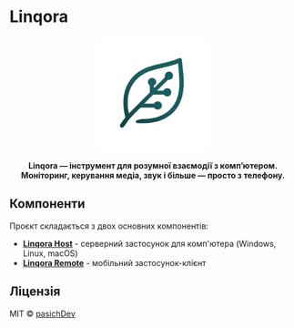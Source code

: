 
# Linqora

<p align="center"> <img src="docs/logo_linqora.png" alt="Linqora Logo" width="200"/> </p> <p align="center"> <b>Linqora — інструмент для розумної взаємодії з комп’ютером.</br>
Моніторинг, керування медіа, звук і більше — просто з телефону.</b> </p>

## Компоненти
Проєкт складається з двох основних компонентів:

- **[Linqora Host](./LinqoraHost)** - серверний застосунок для комп'ютера (Windows, Linux, macOS)
- **[Linqora Remote](./linqoraremote)** - мобільний застосунок-клієнт 


## Ліцензія

MIT © [pasichDev](https://github.com/pasichDev)